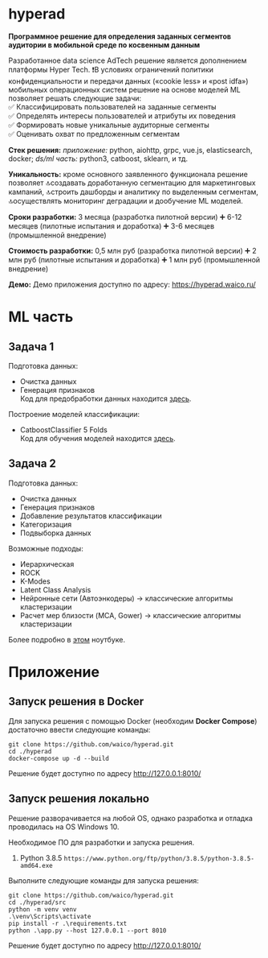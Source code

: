 # hyperad
**Программное решение для определения заданных сегментов аудитории в мобильной среде по косвенным данным**

Разработанное data science AdTech решение является дополнением платформы Hyper Tech. ❗️В условиях ограничений политики конфиденциальности и передачи данных («cookie less» и «post idfa») мобильных операционных систем решение на основе моделей ML позволяет решать следующие задачи:  
✅ Классифицировать пользователей на заданные сегменты  
✅ Определять интересы пользователей и атрибуты их поведения  
✅ Формировать новые уникальные аудиторные сегменты  
✅ Оценивать охват по предложенным сегментам

**Стек решения:** *приложение:* python, aiohttp, grpc, vue.js, elasticsearch, docker; *ds/ml часть:* python3, catboost, sklearn, и тд.

**Уникальность:** кроме основного заявленного функционала решение позволяет 🔝создавать доработанную сегментацию для маркетинговых кампаний, 🔝строить дашборды и аналитику по выделенным сегментам, 🔝осуществлять мониторинг деградации и дообучение ML моделей. 

**Сроки разработки:** 3 месяца (разработка пилотной версии) ➕ 6-12 месяцев (пилотные испытания и доработка) ➕ 3-6 месяцев (промышленной внедрение)

**Стоимость разработки:** 0,5 млн руб (разработка пилотной версии) ➕ 2 млн руб (пилотные испытания и доработка) ➕ 1 млн руб (промышленной внедрение)

**Демо:** Демо приложения доступно по адресу: https://hyperad.waico.ru/

# ML часть
## Задача 1
Подготовка данных:
- Очистка данных
- Генерация признаков  
Код для предобработки данных находится [здесь](https://github.com/waico/hyperad/blob/datascience/notebooks/code/Process_data.ipynb).

Построение моделей классификации:
- CatboostClassifier 5 Folds  
Код для обучения моделей находится [здесь](https://github.com/waico/hyperad/blob/datascience/notebooks/code/Segmentation_Model.ipynb).

## Задача 2
Подготовка данных:
- Очистка данных
- Генерация признаков
- Добавление результатов классификации
- Категоризация
- Подвыборка данных

Возможные подходы:
- Иерархическая
- ROCK
- K-Modes
- Latent Class Analysis
- Нейронные сети (Автоэнкодеры) -> классические алгоритмы кластеризации
- Расчет мер близости (MCA, Gower) -> классические алгоритмы кластеризации

Более подробно в [этом](https://github.com/waico/hyperad/blob/datascience/notebooks/code/Clustering%20research.ipynb) ноутбуке.

# Приложение
## Запуск решения в Docker
Для запуска решения с помощью Docker (необходим **Docker Compose**) достаточно ввести следующие команды:

```
git clone https://github.com/waico/hyperad.git
cd ./hyperad
docker-compose up -d --build
```
Решение будет доступно по адресу http://127.0.0.1:8010/

## Запуск решения локально

Решение разворачивается на любой OS, однако разработка и отладка проводилась на OS Windows 10.

Необходимое ПО для разработки и запуска решения.
1) Python 3.8.5 `https://www.python.org/ftp/python/3.8.5/python-3.8.5-amd64.exe`

Выполните следующие команды для запуска решения:

```
git clone https://github.com/waico/hyperad.git
cd ./hyperad/src
python -m venv venv
.\venv\Scripts\activate
pip install -r .\requirements.txt
python .\app.py --host 127.0.0.1 --port 8010
```
Решение будет доступно по адресу http://127.0.0.1:8010/